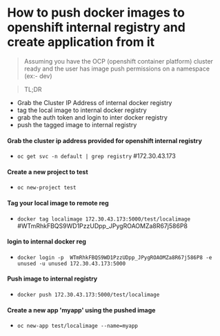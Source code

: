 How to push docker images to openshift internal registry and create application from it
=======================================================================================

> Assuming you have the OCP (openshift container platform) cluster ready and the user has image push permissions on a namespace (ex:-  dev)

> TL;DR       

*  Grab the Cluster IP Address of internal docker registry 
*  tag the local image to internal docker registry 
*  grab the auth token and login to inter docker registry
*  push the tagged image to internal registry



#### Grab the cluster ip address provided for openshift internal registry
* `oc get svc -n default | grep registry`  #172.30.43.173

#### Create a new project to test
* `oc new-project test`

#### Tag your local image to remote reg
* `docker tag localimage 172.30.43.173:5000/test/localimage`  #WTmRhkFBQS9WD1PzzUDpp_JPygROAOMZa8R67j586P8

#### login to internal docker reg
* `docker login -p  WTmRhkFBQS9WD1PzzUDpp_JPygROAOMZa8R67j586P8 -e unused -u unused 172.30.43.173:5000`

#### Push image to internal registry 
* `docker push 172.30.43.173:5000/test/localimage`

#### Create a new app 'myapp' using the pushed image
* `oc new-app test/localimage --name=myapp`